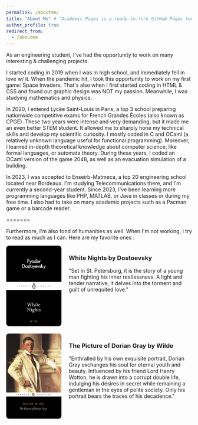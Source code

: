 ```yaml
---
permalink: /aboutme/
title: "About Me" # "Academic Pages is a ready-to-fork GitHub Pages template for academic personal websites"
author_profile: true
redirect_from: 
  - /aboutme
---
```


As an engineering student, I've had the opportunity to work on many interesting & challenging projects. 

I started coding in 2019 when I was in high school, and immediately fell in love w/ it. When the pandemic hit, I took this opportunity to work on my first game: Space Invaders. That's also when I first started coding in HTML & CSS and found out graphic design was NOT my passion. Meanwhile, I was studying mathematics and physics. 

In 2020, I entered Lycée Saint-Louis in Paris, a top 3 school preparing nationwide competitive exams for French Grandes Écoles (also known as CPGE). These two years were intense and very demanding, but it made me an even better STEM student. It allowed me to sharply hone my technical skills and develop my scientific curiosity. I mostly coded in C and OCaml (a relatively unknown language useful for functional programming). Moreover, I learned in-depth theoretical knowledge about computer science, like formal languages, or automata theory. During these years, I coded an OCaml version of the game 2048, as well as an evacuation simulation of a building. 

In 2023, I was accepted to Enseirb-Matmeca, a top 20 engineering school located near Bordeaux. I'm studying Telecommunications there, and I'm currently a second-year student. Since 2023, I've been learning more programming languages like PHP, MATLAB, or Java in classes or during my free time. I also had to take on many academic projects such as a Pacman game or a barcode reader.

=======

Furthermore, I'm also fond of humanities as well. When I'm not working, I try to read as much as I can. Here are my favorite ones : 

<div style="display: flex; align-items: flex-start; margin-bottom: 20px;">
  <img src="/images/white_nights.jpg" alt="Book Cover" style="width: 150px; height: auto; margin-right: 20px; border-radius: 8px;">
  <div>
    <h3>White Nights by Dostoevsky</h3>
    <p>
      "Set in St. Petersburg, it is the story of a young man fighting his inner restlessness. A light and tender narrative, it delves into the torment and guilt of unrequited love."
    </p>
  </div>
</div>

<div style="display: flex; align-items: flex-start; margin-bottom: 20px;">
  <img src="/images/dorian_gray.jpg" alt="Book Cover" style="width: 150px; height: auto; margin-right: 20px; border-radius: 8px;">
  <div>
    <h3>The Picture of Dorian Gray by Wilde</h3>
    <p>
      "Enthralled by his own exquisite portrait, Dorian Gray exchanges his soul for eternal youth and beauty. Influenced by his friend Lord Henry Wotton, he is drawn into a corrupt double life, indulging his desires in secret while remaining a gentleman in the eyes of polite society. Only his portrait bears the traces of his decadence."
    </p>
  </div>
</div>